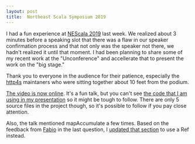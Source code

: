 ```yaml
---
layout: post
title:  Northeast Scala Symposium 2019
---
```


I had a fun experience at [NEScala 2019][nescala] last week. We realized about 3 minutes before a speaking slot that there was a flaw in our speaker confirmation process and that not only was the speaker not there, we hadn't realized it until that moment. I had been planning to share some of my recent work at the "Unconference" and accellerate that to present the work on the "big stage."
<!--break-->

Thank you to everyone in the audience for their patience, especially the [http4s][http4s] maintaners who were sitting together about 10 feet from the podium.

[The video is now online][video]. It's a fun talk, but you can't see [the code that I am using in my presentation][repo] so it might be tough to follow. There are only 5 source files in the project though, so it's possible to follow if you pay close attention.

Also, the talk mentioned mapAccumulate a few times. Based on the feedback from [Fabio][fabio] in the last question, I [updated that section][ref-changeset] to use a Ref instead.

[nescala]: https://nescala.io/
[http4s]: https://http4s.org/
[video]: https://www.youtube.com/watch?v=rB5RM-dc4Sg
[repo]: https://github.com/MartinSnyder/http4s-chatserver
[fabio]: http://systemfw.org/
[ref-changeset]: https://github.com/MartinSnyder/http4s-chatserver/commit/a52d13614eb29fd7b115c7cb7929a2afce5bd100